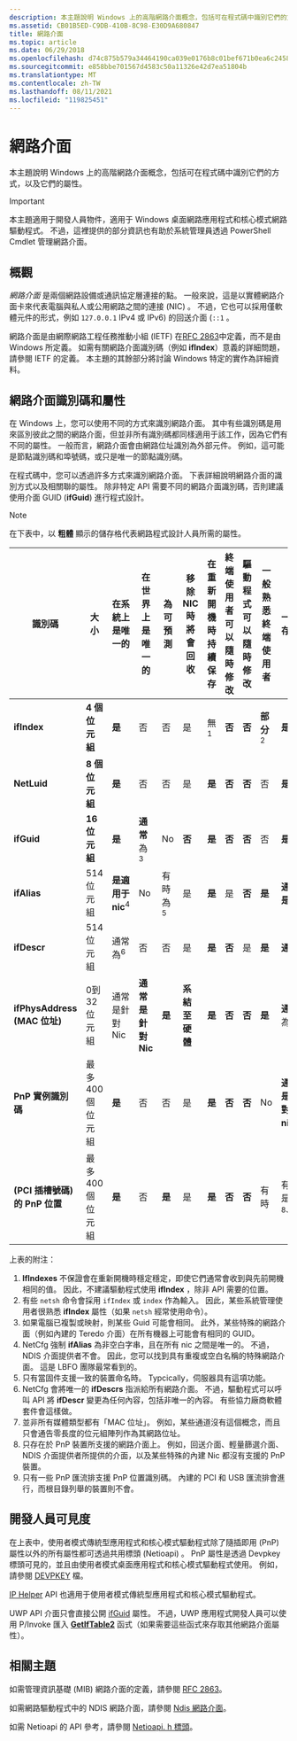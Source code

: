```yaml
---
description: 本主題說明 Windows 上的高階網路介面概念，包括可在程式碼中識別它們的方式，以及它們的屬性。
ms.assetid: CB01B5ED-C9DB-410B-8C98-E30D9A680847
title: 網路介面
ms.topic: article
ms.date: 06/29/2018
ms.openlocfilehash: d74c875b579a34464190ca039e0176b8c01bef671b0ea6c24581023a49988645
ms.sourcegitcommit: e858bbe701567d4583c50a11326e42d7ea51804b
ms.translationtype: MT
ms.contentlocale: zh-TW
ms.lasthandoff: 08/11/2021
ms.locfileid: "119825451"
---
```

# <a name="network-interfaces"></a>網路介面

本主題說明 Windows 上的高階網路介面概念，包括可在程式碼中識別它們的方式，以及它們的屬性。 

> [!IMPORTANT]
> 本主題適用于開發人員物件，適用于 Windows 桌面網路應用程式和核心模式網路驅動程式。 不過，這裡提供的部分資訊也有助於系統管理員透過 PowerShell Cmdlet 管理網路介面。

## <a name="overview"></a>概觀

*網路介面* 是兩個網路設備或通訊協定層連接的點。 一般來說，這是以實體網路介面卡來代表電腦與私人或公用網路之間的連接 (NIC) 。 不過，它也可以採用僅軟體元件的形式，例如 `127.0.0.1` IPv4 或 IPv6) 的回送介面 (`::1` 。

網路介面是由網際網路工程任務推動小組 (IETF) 在[RFC 2863](https://tools.ietf.org/html/rfc2863)中定義，而不是由 Windows 所定義。 如需有關網路介面識別碼（例如 **ifIndex**）意義的詳細問題，請參閱 IETF 的定義。 本主題的其餘部分將討論 Windows 特定的實作為詳細資料。

## <a name="network-interface-identifiers-and-properties"></a>網路介面識別碼和屬性

在 Windows 上，您可以使用不同的方式來識別網路介面。 其中有些識別碼是用來區別彼此之間的網路介面，但並非所有識別碼都同樣適用于該工作，因為它們有不同的屬性。 一般而言，網路介面會由網路位址識別為外部元件。 例如，這可能是節點識別碼和埠號碼，或只是唯一的節點識別碼。 

在程式碼中，您可以透過許多方式來識別網路介面。 下表詳細說明網路介面的識別方式以及相關聯的屬性。 除非特定 API 需要不同的網路介面識別碼，否則建議使用介面 GUID (**ifGuid**) 進行程式設計。

> [!NOTE]
> 在下表中，以 **粗體** 顯示的儲存格代表網路程式設計人員所需的屬性。

| 識別碼 | 大小 | 在系統上是唯一的 | 在世界上是唯一的 | 為可預測 | 移除 NIC 時將會回收 | 在重新開機時持續保存 | 終端使用者可以隨時修改 | 驅動程式可以隨時修改 | 一般熟悉終端使用者 | 一律存在 |
| --- | --- | --- | --- | --- | --- | --- | --- | --- | --- | --- |
| **ifIndex** | **4 個位元組** | **是** | 否 | 否 | 是 | 無<sup>1</sup> | **否** | **否** | **部分**<sup>2</sup> | **是** |
| **NetLuid** | **8 個位元組** | **是** | 否 | 否 | 是 | **是** | **否** | **否** | 否 | **是** |
| **ifGuid** | **16位元組** | **是** | **通常** 為 <sup>3</sup> | No | **否** | **是** | **否** | **否** | 否 | **是** |
| **ifAlias** | 514位元組 | **是適用于 nic**<sup>4</sup> | No | 有時為<sup>5</sup> | 是 | **是** | 是 | **否** | **是** | **通常是**<sup>4</sup> |
| **ifDescr** | 514位元組 | 通常為<sup>6</sup> | 否 | 否 | 是 | **是** | **否** | 是 | **是** | **通常** |
| **ifPhysAddress (MAC 位址)**| 0到32位元組 | 通常是針對 Nic | **通常是針對 Nic** | **是** | **系結至硬體** | **是** | **否** | **否** | **是** | **通常** 為 <sup>7</sup> |
| **PnP 實例識別碼** | 最多400個位元組 | **是** | 否 | 否 | 是 | **是** | **否** | **否** | No | **通常是針對 nic**<sup>8</sup> |
| **(PCI 插槽號碼) 的 PnP 位置** | 最多400個位元組 | **是** | 否 | **是** | 是 | **是** | **否** | **否** | 有時 | 有時是<sup>8、9</sup> |

上表的附注：

1. **IfIndexes** 不保證會在重新開機時穩定穩定，即使它們通常會收到與先前開機相同的值。 因此，不建議驅動程式使用 **ifIndex** ，除非 API 需要的位置。
2. 有些 `netsh` 命令會採用 `ifIndex` 或 `index` 作為輸入。 因此，某些系統管理使用者很熟悉 **ifIndex** 屬性（如果 `netsh` 經常使用命令）。
3. 如果電腦已複製或映射，則某些 Guid 可能會相同。 此外，某些特殊的網路介面（例如內建的 Teredo 介面）在所有機器上可能會有相同的 GUID。
4. NetCfg 強制 **ifAlias** 為非空白字串，且在所有 nic 之間是唯一的。 不過，NDIS 介面提供者不會。 因此，您可以找到具有重複或空白名稱的特殊網路介面。 這是 LBFO 團隊最常看到的。
5. 只有當固件支援一致的裝置命名時。 Typcically，伺服器具有這項功能。
6. NetCfg 會將唯一的 **ifDescrs** 指派給所有網路介面。 不過，驅動程式可以呼叫 API 將 **ifDescr** 變更為任何內容，包括非唯一的內容。 有些協力廠商軟體套件會這樣做。
7. 並非所有媒體類型都有「MAC 位址」。 例如，某些通道沒有這個概念，而且只會通告零長度的位元組陣列作為其網路位址。
8. 只存在於 PnP 裝置所支援的網路介面上。 例如，回送介面、輕量篩選介面、NDIS 介面提供者所提供的介面，以及某些特殊的內建 Nic 都沒有支援的 PnP 裝置。
9. 只有一些 PnP 匯流排支援 PnP 位置識別碼。 內建的 PCI 和 USB 匯流排會進行，而根目錄列舉的裝置則不會。

## <a name="visibility-to-developers"></a>開發人員可見度

在上表中，使用者模式傳統型應用程式和核心模式驅動程式除了隨插即用 (PnP) 屬性以外的所有屬性都可透過共用標頭 (Netioapi) 。 PnP 屬性是透過 Devpkey 標頭可見的，並且由使用者模式桌面應用程式和核心模式驅動程式使用。 例如，請參閱 [DEVPKEY](/windows-hardware/drivers/install/devpkey-device-instanceid) 檔。

[IP Helper](/windows/desktop/IpHlp/ip-helper-start-page) API 也適用于使用者模式傳統型應用程式和核心模式驅動程式。

UWP API 介面只會直接公開 [ifGuid](/uwp/api/windows.networking.connectivity.networkadapter.networkadapterid) 屬性。 不過，UWP 應用程式開發人員可以使用 P/Invoke 匯入 [**GetIfTable2**](/windows/desktop/api/netioapi/nf-netioapi-getiftable2) 函式（如果需要這些函式來存取其他網路介面屬性）。

## <a name="related-topics"></a>相關主題

如需管理資訊基礎 (MIB) 網路介面的定義，請參閱 [RFC 2863](https://tools.ietf.org/html/rfc2863)。

如需網路驅動程式中的 NDIS 網路介面，請參閱 [Ndis 網路介面](/windows-hardware/drivers/network/ndis-network-interfaces2)。

如需 Netioapi 的 API 參考，請參閱 [Netioapi. h 標頭](/windows/desktop/api/netioapi/)。
